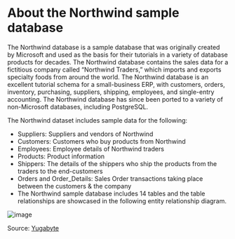 # About the Northwind sample database

The Northwind database is a sample database that was originally created by Microsoft and used as the basis for their tutorials in a variety of database products for decades. The Northwind database contains the sales data for a fictitious company called “Northwind Traders,” which imports and exports specialty foods from around the world. The Northwind database is an excellent tutorial schema for a small-business ERP, with customers, orders, inventory, purchasing, suppliers, shipping, employees, and single-entry accounting. The Northwind database has since been ported to a variety of non-Microsoft databases, including PostgreSQL.

The Northwind dataset includes sample data for the following:

- Suppliers: Suppliers and vendors of Northwind
- Customers: Customers who buy products from Northwind
- Employees: Employee details of Northwind traders
- Products: Product information
- Shippers: The details of the shippers who ship the products from the traders to the end-customers
- Orders and Order_Details: Sales Order transactions taking place between the customers & the company
- The Northwind sample database includes 14 tables and the table relationships are showcased in the following entity relationship diagram.


![image](https://github.com/CaiqueResende/northwind_ETL_process/assets/52388182/85da1fe0-4605-4e7d-a66e-9c23e033e67a)


Source: [Yugabyte](https://docs.yugabyte.com/preview/sample-data/northwind/)
